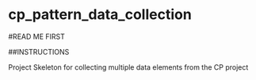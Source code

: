 # cp_pattern_data_collection



#READ ME FIRST


##INSTRUCTIONS


Project Skeleton for collecting multiple data elements from the  CP project



